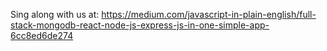 Sing along with us at:
https://medium.com/javascript-in-plain-english/full-stack-mongodb-react-node-js-express-js-in-one-simple-app-6cc8ed6de274